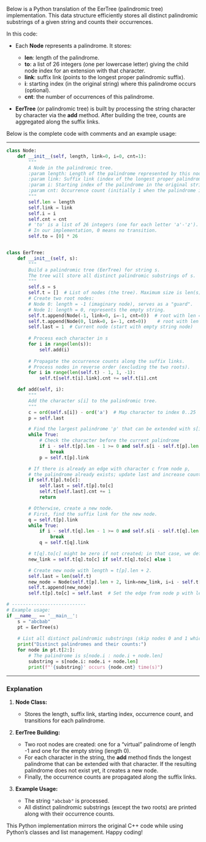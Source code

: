 Below is a Python translation of the EerTree (palindromic tree) implementation. This data structure efficiently stores all distinct palindromic substrings of a given string and counts their occurrences.

In this code:

- Each **Node** represents a palindrome. It stores:
  - **len**: length of the palindrome.
  - **to**: a list of 26 integers (one per lowercase letter) giving the child node index for an extension with that character.
  - **link**: suffix link (points to the longest proper palindromic suffix).
  - **i**: starting index (in the original string) where this palindrome occurs (optional).
  - **cnt**: the number of occurrences of this palindrome.

- **EerTree** (or palindromic tree) is built by processing the string character by character via the **add** method. After building the tree, counts are aggregated along the suffix links.

Below is the complete code with comments and an example usage:

---

```python
class Node:
    def __init__(self, length, link=0, i=0, cnt=1):
        """
        A Node in the palindromic tree.
        :param length: Length of the palindrome represented by this node.
        :param link: Suffix link (index of the longest proper palindromic suffix).
        :param i: Starting index of the palindrome in the original string (optional).
        :param cnt: Occurrence count (initially 1 when the palindrome is created).
        """
        self.len = length
        self.link = link
        self.i = i
        self.cnt = cnt
        # 'to' is a list of 26 integers (one for each letter 'a'-'z').
        # In our implementation, 0 means no transition.
        self.to = [0] * 26


class EerTree:
    def __init__(self, s):
        """
        Build a palindromic tree (EerTree) for string s.
        The tree will store all distinct palindromic substrings of s.
        """
        self.s = s
        self.t = []  # List of nodes (the tree). Maximum size is len(s)+2.
        # Create two root nodes:
        # Node 0: length = -1 (imaginary node), serves as a "guard".
        # Node 1: length = 0, represents the empty string.
        self.t.append(Node(-1, link=0, i=-1, cnt=0))  # root with len = -1
        self.t.append(Node(0, link=0, i=-1, cnt=0))    # root with len = 0
        self.last = 1  # Current node (start with empty string node)
        
        # Process each character in s
        for i in range(len(s)):
            self.add(i)
        
        # Propagate the occurrence counts along the suffix links.
        # Process nodes in reverse order (excluding the two roots).
        for i in range(len(self.t) - 1, 1, -1):
            self.t[self.t[i].link].cnt += self.t[i].cnt

    def add(self, i):
        """
        Add the character s[i] to the palindromic tree.
        """
        c = ord(self.s[i]) - ord('a')  # Map character to index 0..25
        p = self.last

        # Find the largest palindrome 'p' that can be extended with s[i]
        while True:
            # Check the character before the current palindrome
            if i - self.t[p].len - 1 >= 0 and self.s[i - self.t[p].len - 1] == self.s[i]:
                break
            p = self.t[p].link

        # If there is already an edge with character c from node p,
        # the palindrome already exists; update last and increase count.
        if self.t[p].to[c]:
            self.last = self.t[p].to[c]
            self.t[self.last].cnt += 1
            return

        # Otherwise, create a new node.
        # First, find the suffix link for the new node.
        q = self.t[p].link
        while True:
            if i - self.t[q].len - 1 >= 0 and self.s[i - self.t[q].len - 1] == self.s[i]:
                break
            q = self.t[q].link

        # t[q].to[c] might be zero if not created; in that case, we default to node 1.
        new_link = self.t[q].to[c] if self.t[q].to[c] else 1

        # Create new node with length = t[p].len + 2.
        self.last = len(self.t)
        new_node = Node(self.t[p].len + 2, link=new_link, i=i - self.t[p].len - 1, cnt=1)
        self.t.append(new_node)
        self.t[p].to[c] = self.last  # Set the edge from node p with letter c

# ---------------------------
# Example usage:
if __name__ == '__main__':
    s = "abcbab"
    pt = EerTree(s)
    
    # List all distinct palindromic substrings (skip nodes 0 and 1 which are roots)
    print("Distinct palindromes and their counts:")
    for node in pt.t[2:]:
        # The palindrome is s[node.i : node.i + node.len]
        substring = s[node.i: node.i + node.len]
        print(f"'{substring}' occurs {node.cnt} time(s)")
```

---

### Explanation

1. **Node Class:**  
   - Stores the length, suffix link, starting index, occurrence count, and transitions for each palindrome.

2. **EerTree Building:**  
   - Two root nodes are created: one for a “virtual” palindrome of length -1 and one for the empty string (length 0).
   - For each character in the string, the **add** method finds the longest palindrome that can be extended with that character. If the resulting palindrome does not exist yet, it creates a new node.
   - Finally, the occurrence counts are propagated along the suffix links.

3. **Example Usage:**  
   - The string `"abcbab"` is processed.
   - All distinct palindromic substrings (except the two roots) are printed along with their occurrence counts.

This Python implementation mirrors the original C++ code while using Python’s classes and list management. Happy coding!